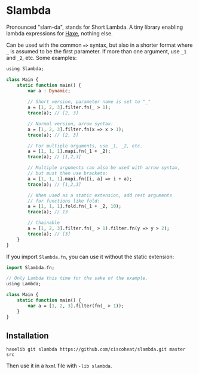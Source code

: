 # Slambda

Pronounced "slam-da", stands for Short Lambda. A tiny library enabling lambda expressions for [Haxe](http://haxe.org), nothing else.

Can be used with the common `=>` syntax, but also in a shorter format where `_` is assumed to be the first parameter. If more than one argument, use `_1` and `_2`, etc. Some examples:

```haxe
using Slambda;

class Main {
	static function main() {
		var a : Dynamic;
		
		// Short version, parameter name is set to "_"
		a = [1, 2, 3].filter.fn(_ > 1);
		trace(a); // [2, 3]

		// Normal version, arrow syntax:
		a = [1, 2, 3].filter.fn(x => x > 1);
		trace(a); // [2, 3]

		// For multiple arguments, use _1, _2, etc.
		a = [1, 1, 1].mapi.fn(_1 + _2);
		trace(a); // [1,2,3]

		// Multiple arguments can also be used with arrow syntax, 
		// but must then use brackets:
		a = [1, 1, 1].mapi.fn([i, a] => i + a);
		trace(a); // [1,2,3]

		// When used as a static extension, add rest arguments
		// for functions like fold:
		a = [1, 1, 1].fold.fn(_1 + _2, 10);
		trace(a); // 13

		// Chainable
		a = [1, 2, 3].filter.fn(_ > 1).filter.fn(y => y > 2);
		trace(a); // [3]
	}
}
```

If you import `Slambda.fn`, you can use it without the static extension:

```haxe
import Slambda.fn;

// Only Lambda this time for the sake of the example.
using Lambda;

class Main {
	static function main() {
		var a = [1, 2, 3].filter(fn(_ > 1));
	}
}
```

## Installation

`haxelib git slambda https://github.com/ciscoheat/slambda.git master src` 
	
Then use it in a `hxml` file with `-lib slambda`.
